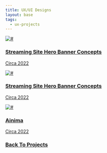 ```yaml
---
title: UX/UI Designs
layout: base
tags:
  - ux-projects
---
```

<div class="project-container">
<a href="/streaming-hero" class="card-link" >
  <div class="card">
    <img src="/images/streamingcover.jpg" alt="#">
    <div class="card-body" >
<h3> Streaming Site Hero Banner Concepts</h3>
      <p>Circa 2022 </p>
    </div>
  </div>
</a>
<a href="/gohs" class="card-link" >
  <div class="card">
    <img src="/images/gohscover.jpg" alt="#">
    <div class="card-body" >
<h3> Streaming Site Hero Banner Concepts</h3>
      <p>Circa 2022 </p>
    </div>
  </div>
</a>
<a href="/ainima" class="card-link" >
  <div class="card">
    <img src="/images/ainimacover.jpg" alt="#">
    <div class="card-body" >
<h3> Ainima</h3>
      <p>Circa 2022 </p>
    </div>
  </div>
</a>

</div>  <!---ui container end-->

<div class="back-button">
  <h3><a href="/projects">Back To Projects</a></h3>
</div>